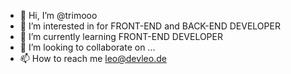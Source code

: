 - 👋 Hi, I’m @trimooo
- 👀 I’m interested in for FRONT-END and BACK-END DEVELOPER
- 🌱 I’m currently learning FRONT-END DEVELOPER
- 💞️ I’m looking to collaborate on ...
- 📫 How to reach me leo@devleo.de

<!---
trimooo/trimooo is a ✨ special ✨ repository because its `README.md` (this file) appears on your GitHub profile.
You can click the Preview link to take a look at your changes.
--->
